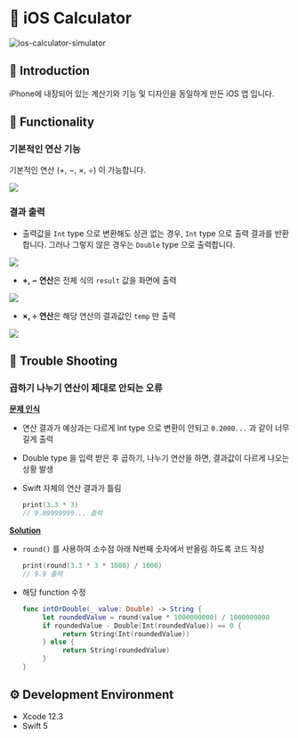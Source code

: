 # :iphone: iOS Calculator
 ![ios-calculator-simulator](https://user-images.githubusercontent.com/77034159/107759089-284d1280-6d6b-11eb-9fef-9e900b6d2261.gif)

## :pushpin: Introduction
iPhone에 내장되어 있는 계산기와 기능 및 디자인을 동일하게 만든 iOS 앱 입니다.  

## :triangular_ruler: Functionality
### 기본적인 연산 기능
기본적인 연산 (+, −, ×, ÷) 이 가능합니다.


![](https://user-images.githubusercontent.com/77034159/107869918-05d80800-6ed7-11eb-8470-e282013fcec2.gif)
### 결과 출력
   * 출력값을 `Int` type 으로 변환해도 상관 없는 경우, `Int` type 으로 출력 결과를 반환합니다.
     그러나 그렇지 않은 경우는 `Double` type 으로 출력합니다.
     
![](https://user-images.githubusercontent.com/77034159/107870031-497f4180-6ed8-11eb-9ec8-f5a63c59b74a.gif)

   * **+, − 연산**은 전체 식의 `result` 값을 화면에 출력
     
![](https://user-images.githubusercontent.com/77034159/107870155-a0d1e180-6ed9-11eb-9abe-5ad0df450207.gif)


   * **×, ÷ 연산**은 해당 연산의 결과값인 `temp` 만 출력

![](https://user-images.githubusercontent.com/77034159/107870516-6453b500-6edc-11eb-8645-4727b353719e.gif)

## :hammer: Trouble Shooting
### 곱하기 나누기 연산이 제대로 안되는 오류 
<u>**문제 인식**</u>
* 연산 결과가 예상과는 다르게 Int type 으로 변환이 안되고 `0.2000...` 과 같이 너무 길게 출력
* Double type 을 입력 받은 후 곱하기, 나누기 연산을 하면, 결과값이 다르게 나오는 상황 발생
* Swift 자체의 연산 결과가 틀림
  
     ``` swift
     print(3.3 * 3)  
     // 9.89999999... 출력
     ```

<u>**Solution**</u>
* `round()` 를 사용하여 소수점 아래 N번째 숫자에서 반올림 하도록 코드 작성
  
     ``` swift
    print(round(3.3 * 3 * 1000) / 1000)
    // 9.9 출력
    ```
  
* 해당 function 수정
     ```swift
    func intOrDouble(_ value: Double) -> String {
          let roundedValue = round(value * 1000000000) / 1000000000
          if roundedValue - Double(Int(roundedValue)) == 0 {
               return String(Int(roundedValue))
          } else {
               return String(roundedValue)
          }
     }
     ```


## :gear: Development Environment
* Xcode 12.3
* Swift 5

